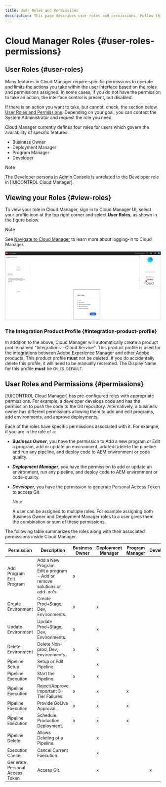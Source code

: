 ```yaml
---
title: User Roles and Permissions
description: This page describes user roles and permissions. Follow this page to learn how to add users and assign them to Cloud Manager Roles.
---
```


# Cloud Manager Roles {#user-roles-permissions}
 
## User Roles {#user-roles}

Many features in Cloud Manager require specific permissions to operate and limits the actions you take within the user interface based on the roles and permissions assigned. In some cases, if you do not have the permission to take an action, the interface control is present, but disabled.

If there is an action you want to take, but cannot, check, the section below, [User Roles and Permissions](#permissions). Depending on your goal, you can contact the System Administrator and request the role you need.

Cloud Manager currently defines four roles for users which govern the availability of specific features:

* Business Owner
* Deployment Manager
* Program Manager
* Developer

>[!NOTE]
>The Developer persona in Admin Console is unrelated to the Developer role in [!UICONTROL Cloud Manager].

## Viewing your Roles {#view-roles}

To view your role in Cloud Manager, sign in to Cloud Manager UI, select your profile icon at the top right corner and select **User Roles**, as shown in the figure below.

>[!NOTE]
>See [Navigate to Cloud Manager](/help/onboarding/what-is-required/navigate-to-cloud-manager.md) to learn more about logging-in to Cloud Manager.

![](/help/onboarding/what-is-required/assets/admin-console-9.png)

### The Integration Product Profile {#integration-product-profile}

In addition to the above, Cloud Manager will automatically create a product profile named "Integrations - Cloud Service". This product profile is used for the integrations between Adobe Experience Manager and other Adobe products. This product profile **must** not be deleted. If you do accidentally delete this profile, it will need to be manually recreated. The Display Name for this profile **must** be `CM_CS_DEFAULT`.


## User Roles and Permissions {#permissions}

[!UICONTROL Cloud Manager] has pre-configured roles with appropriate permissions. For example, a developer develops code and has the permission to push the code to the Git repository. Alternatively, a business owner has different permissions allowing them to add and edit programs, add environments, and approve deployments.

Each of the roles have specific permissions associated with it. For example, if you are in the role of a:

* ***Business Owner***, you have the permission to Add a new program or Edit a program, add or update an environment, add/edit/delete the pipeline and run any pipeline, and deploy code to AEM environment or code quality.

* ***Deployment Manager***, you have the permission to add or update an environment, run any pipeline, and deploy code to AEM environment or code-quality. 

* ***Developer***, you have the permission to generate Personal Access Token to access Git.

    >[!NOTE]
    > A user can be assigned to multiple roles. For example assigning both Business Owner and Deployment Manager roles to a user gives them the combination or sum of these permissions.  


The following table summarizes the roles along with their associated permissions inside Cloud Manager.

|Permission|Description|Business Owner|Deployment Manager|Program Manager|Developer|
|--- |--- |--- |--- |--- |--- |
|Add Program<br>Edit Program|Add a New Program.<br>Edit a program - Add or remove solutions or add-on's|x||||
|Create Environment|Create Prod+Stage, Dev, Environments.|x|x|||
|Update Environment|Update Prod+Stage, Dev, Environments.|x|x|||
|Delete Environment|Delete Non-prod, Dev, Environments.|x|x|||
|Pipeline Setup|Setup or Edit Pipeline.||x|||
|Pipeline Execution|Start the Pipeline.|x|x|||
|Pipeline Execution|Reject/Approve Important 3-Tier Failures.|x|x|x||
|Pipeline Execution|Provide GoLive Approval.|x|x|x||
|Pipeline Execution|Schedule Production Deployment.|x|x|x||
|Pipeline Delete|Allows Deleting of a Pipeline.||x|||
|Execution Cancel|Cancel Current Execution.||x|||
|Generate Personal Access Token|Access Git.||x||x|

